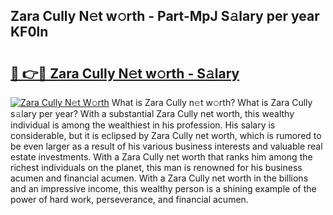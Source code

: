 ## Zara Cully N𝚎t w𝚘rth - Part-MpJ S𝚊lary per year KF0ln

# <h2><a href="http://gc0ol3.nevu.top/?p=Zara+Cully">🔗 👉🔴 Zara Cully N𝚎t w𝚘rth - S𝚊lary</a></h2>

[![Zara Cully N𝚎t W𝚘rth](https://i.imgur.com/Oavwk0R.jpeg)](http://gc0ol3.nevu.top/?p=Zara+Cully)
What is Zara Cully n𝚎t w𝚘rth? What is Zara Cully s𝚊lary per year?
With a substantial Zara Cully net worth, this wealthy individual is among the wealthiest in his profession. His salary is considerable, but it is eclipsed by Zara Cully net worth, which is rumored to be even larger as a result of his various business interests and valuable real estate investments. With a Zara Cully net worth that ranks him among the richest individuals on the planet, this man is renowned for his business acumen and financial acumen. With a Zara Cully net worth in the billions and an impressive income, this wealthy person is a shining example of the power of hard work, perseverance, and financial acumen.

